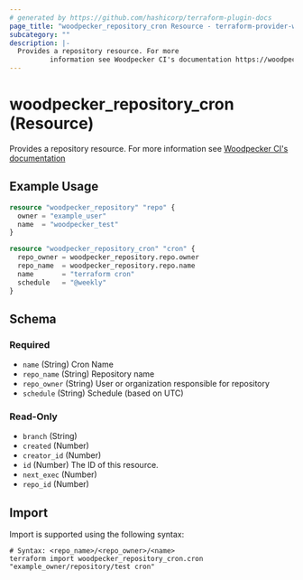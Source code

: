 ```yaml
---
# generated by https://github.com/hashicorp/terraform-plugin-docs
page_title: "woodpecker_repository_cron Resource - terraform-provider-woodpecker"
subcategory: ""
description: |-
  Provides a repository resource. For more
          information see Woodpecker CI's documentation https://woodpecker-ci.org/docs/next/usage/cron
---
```


# woodpecker_repository_cron (Resource)

Provides a repository resource. For more 
		information see [Woodpecker CI's documentation](https://woodpecker-ci.org/docs/next/usage/cron)

## Example Usage

```terraform
resource "woodpecker_repository" "repo" {
  owner = "example_user"
  name  = "woodpecker_test"
}

resource "woodpecker_repository_cron" "cron" {
  repo_owner = woodpecker_repository.repo.owner
  repo_name  = woodpecker_repository.repo.name
  name       = "terraform cron"
  schedule   = "@weekly"
}
```

<!-- schema generated by tfplugindocs -->
## Schema

### Required

- `name` (String) Cron Name
- `repo_name` (String) Repository name
- `repo_owner` (String) User or organization responsible for repository
- `schedule` (String) Schedule (based on UTC)

### Read-Only

- `branch` (String)
- `created` (Number)
- `creator_id` (Number)
- `id` (Number) The ID of this resource.
- `next_exec` (Number)
- `repo_id` (Number)

## Import

Import is supported using the following syntax:

```shell
# Syntax: <repo_name>/<repo_owner>/<name>
terraform import woodpecker_repository_cron.cron "example_owner/repository/test cron"
```
